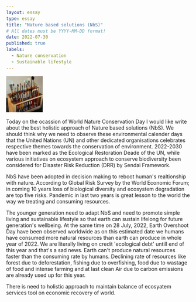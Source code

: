 ```yaml
---
layout: essay
type: essay
title: "Nature based solutions (NbS)"
# All dates must be YYYY-MM-DD format!
date: 2022-07-30
published: true
labels:
  - Nature conservation
  - Sustainable lifestyle
---
```


<img width="100px" class="rounded float-start pe-4" src="../img/igniting/paintbrushes.jpg">

Today on the ocassion of World Nature Conservation Day I would like write about the best holistic approach of Nature based solutions (NbS). We should think why we need to observe these environmental calender days that the United Nations (UN) and other dedicated organisations celebrates respective themes towards the conservation of environment. 2022-2030 have been marked as the Ecological Restoration Deade of the UN, while various initiatives on ecosystem approach to conserve biodiversity been considered for Disaster Risk Reduction (DRR) by Sendai Framework.

NbS have been adopted in decision making to reboot human's realtionship with nature. According to Global Risk Survey by the World Economic Forum; in coming 10 years loss of biological diversity and ecosystem degradation are top five risks. Pandemic in last two years is great lesson to the world the way we treating and consuming resources.

The younger generation need to adapt NbS and need to promote simple living and sustainable lifestyle so that earth can sustain lifelong for future generation's wellbeing. At the same time on 28 July, 2022, Earth Overshoot Day have been observed worldwide as on this estimated date we humans have consumed more natural resources than earth can produce in whole year of 2022. We are literally living on credit 'ecological debt' untill end of this year and that's a sad news. Earth can't produce natural resources faster than the consuming rate by humans. Declining rate of resources like forest due to deforestation, fishing due to overfishing, food due to wastage of food and intense farming and at last clean Air due to carbon emissions are already used up for this year.

There is need to holistic approach to maintain balance of ecosyatem services tool on economic recovery of world.
